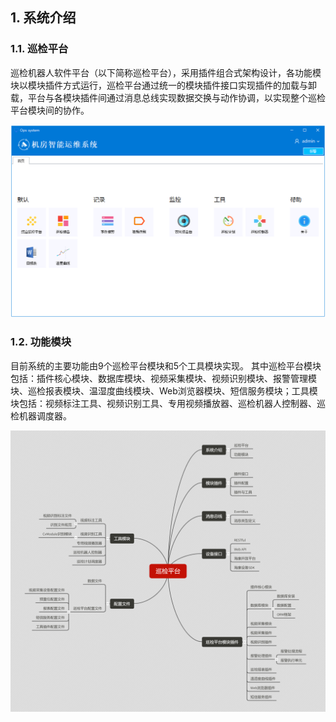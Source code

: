 ## 1. 系统介绍
### 1.1. 巡检平台

巡检机器人软件平台（以下简称巡检平台），采用插件组合式架构设计，各功能模块以模块插件方式运行，巡检平台通过统一的模块插件接口实现插件的加载与卸载，平台与各模块插件间通过消息总线实现数据交换与动作协调，以实现整个巡检平台模块间的协作。

![巡检平台主界面](Images/巡检平台主界面.png)



### 1.2. 功能模块

目前系统的主要功能由9个巡检平台模块和5个工具模块实现。 其中巡检平台模块包括：插件核心模块、数据库模块、视频采集模块、视频识别模块、报警管理模块、巡检报表模块、温湿度曲线模块、Web浏览器模块、短信服务模块；工具模块包括：视频标注工具、视频识别工具、专用视频播放器、巡检机器人控制器、巡检机器调度器。

![功能模块](Images\功能模块.png)